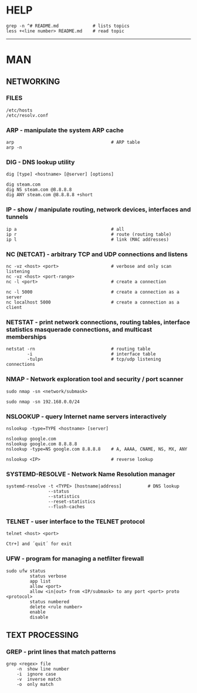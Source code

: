 # HELP

```
grep -n ^# README.md             # lists topics
less +<line number> README.md    # read topic
```

--------------------------------------------------------------------------------

# MAN

## NETWORKING

### FILES

```
/etc/hosts
/etc/resolv.conf
```

### ARP - manipulate the system ARP cache

```
arp                                     # ARP table
arp -n
```

### DIG - DNS lookup utility

```
dig [type] <hostname> [@server] [options]

dig steam.com
dig NS steam.com @8.8.8.8
dig ANY steam.com @8.8.8.8 +short
```

### IP - show / manipulate routing, network devices, interfaces and tunnels

```
ip a                                    # all
ip r                                    # route (routing table)
ip l                                    # link (MAC addresses)
```

### NC (NETCAT) - arbitrary TCP and UDP connections and listens

```
nc -vz <host> <port>                    # verbose and only scan listening
nc -vz <host> <port-range>
nc -l <port>                            # create a connection

nc -l 5000                              # create a connection as a server
nc localhost 5000                       # create a connection as a client
```

### NETSTAT - print network connections, routing tables, interface statistics masquerade connections, and multicast memberships

```
netstat -rn                             # routing table
        -i                              # interface table
        -tulpn                          # tcp/udp listening connections 
```

### NMAP - Network exploration tool and security / port scanner

```
sudo nmap -sn <network/submask>

sudo nmap -sn 192.168.0.0/24
```

### NSLOOKUP - query Internet name servers interactively

```
nslookup -type=TYPE <hostname> [server]

nslookup google.com
nslookup google.com 8.8.8.8
nslookup -type=NS google.com 8.8.8.8    # A, AAAA, CNAME, NS, MX, ANY

nslookup <IP>                           # reverse lookup
```

### SYSTEMD-RESOLVE - Network Name Resolution manager

```
systemd-resolve -t <TYPE> [hostname|address]          # DNS lookup
                --status
                --statistics
                --reset-statistics
                --flush-caches
```

### TELNET - user interface to the TELNET protocol

```
telnet <host> <port>

Ctr+] and ´quit´ for exit
```

### UFW - program for managing a netfilter firewall

```
sudo ufw status
         status verbose
         app list
         allow <port>
         allow <in|out> from <IP/submask> to any port <port> proto <protocol>
         status numbered
         delete <rule number>
         enable
         disable
```

## TEXT PROCESSING

### GREP - print lines that match patterns

```
grep <regex> file
    -n  show line number
    -i  ignore case
    -v  inverse match
    -o  only match
```
